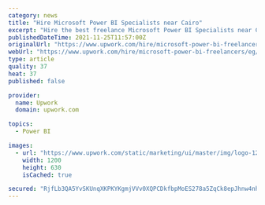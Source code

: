 ```yaml
---
category: news
title: "Hire Microsoft Power BI Specialists near Cairo"
excerpt: "Hire the best freelance Microsoft Power BI Specialists near Cairo on Upwork™, the world’s top freelancing website. It’s simple to post your job and we’ll quickly match you with the top Microsoft Power BI Specialists near Cairo for your Microsoft Power BI project."
publishedDateTime: 2021-11-25T11:57:00Z
originalUrl: "https://www.upwork.com/hire/microsoft-power-bi-freelancers/eg/cairo/"
webUrl: "https://www.upwork.com/hire/microsoft-power-bi-freelancers/eg/cairo/"
type: article
quality: 37
heat: 37
published: false

provider:
  name: Upwork
  domain: upwork.com

topics:
  - Power BI

images:
  - url: "https://www.upwork.com/static/marketing/ui/master/img/logo-1200x630.png"
    width: 1200
    height: 630
    isCached: true

secured: "RjfLb3QA5YvSKUnqXKPKYKgmjVVv0XQPCDkfbpMoES278a5ZqCk8epJhnw4nhmWIeTruqVD48x0YmcXolVmHYKiTbGyPF2qCxpYIio82huLykIcQk4mFS6752R2X4BiER4hHC9vB4Z8pLb+HvjsszUJfCqpVSje+SV05OVrXrW6nS41zhOs7Lq4n/J2wLq83L0PlwV2xhMqpclYLMqBYuCIGXyYrrPwbtnJq+8dKOpQ5kV+ATa7JuX6Yywu3Ps8nzHx9/Nt9tvHFRZnii5azBnjBoM8hWVfAs4bW8PcU3ozyEaxtasbiqjHi9RXEAWollMai0mbyNa9K8tWPBI9o6cDVzsx88MAqz29BRv+/ExQ=;KojsMtixw5ryM1u1FdSDwA=="
---
```



